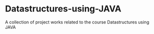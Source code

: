 # Datastructures-using-JAVA
A collection of project works related to the course Datastructures using JAVA
